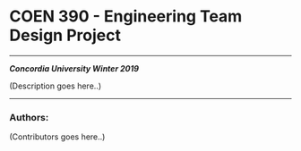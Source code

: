# COEN 390 - Engineering Team Design Project

---  

 **_Concordia University Winter 2019_**
 
 (Description goes here..)

---  

### Authors:  
(Contributors goes here..)
